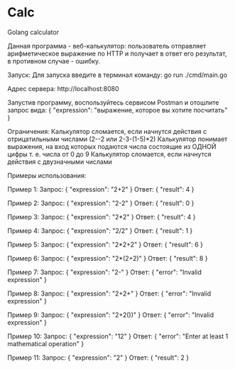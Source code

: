 # Calc
 Golang calculator

Данная программа - веб-калькулятор: пользователь отправляет арифметическое выражение по HTTP и получает в ответ его результат, в противном случае - ошибку.


Запуск:
Для запуска введите в терминал команду: go run ./cmd/main.go

Адрес сервера: http://localhost:8080

Запустив программу, воспользуйтесь сервисом Postman и отошлите запрос вида:
{
    "expression": "выражение, которое вы хотите посчитать"
}

Ограничения:
Калькулятор сломается, если начнутся действия с отрицатильными числами (2--2 или 2-3-(1-5)*2)
Калькулятор понимает выражения, на вход которых подаются числа состоящие из ОДНОЙ цифры т. е. числа от 0 до 9
Калькулятор сломается, если начнутся действия с двузначными числами


Примеры использования:

Пример 1:
Запрос:
{
    "expression": "2+2"
}
Ответ:
{
    "result": 4
}

Пример 2:
Запрос:
{
    "expression": "2-2"
}
Ответ:
{
    "result": 0
}

Пример 3:
Запрос:
{
    "expression": "2*2"
}
Ответ:
{
    "result": 4
}

Пример 4:
Запрос:
{
    "expression": "2/2"
}
Ответ:
{
    "result": 1
}

Пример 5:
Запрос:
{
    "expression": "2*2+2"
}
Ответ:
{
    "result": 6
}

Пример 6:
Запрос:
{
    "expression": "2*(2+2)"
}
Ответ:
{
    "result": 8
}

Пример 7:
Запрос:
{
    "expression": "2-"
}
Ответ:
{
    "error": "Invalid expression"
}

Пример 8:
Запрос:
{
    "expression": "2+2+"
}
Ответ:
{
    "error": "Invalid expression"
}

Пример 9:
Запрос:
{
    "expression": "2+2())"
}
Ответ:
{
    "error": "Invalid expression"
}

Пример 10:
Запрос:
{
    "expression": "12"
}
Ответ:
{
    "error": "Enter at least 1 mathematical operation"
}

Пример 11:
Запрос:
{
    "expression": "2"
}
Ответ:
{
    "result": 2
}